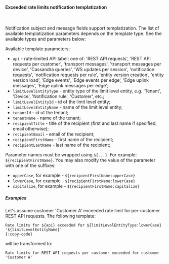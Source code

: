 #### Exceeded rate limits notification templatization

<div class="divider"></div>
<br/>

Notification subject and message fields support templatization.
The list of available templatization parameters depends on the template type.
See the available types and parameters below:

Available template parameters:

* `api` - rate-limited API label; one of: 'REST API requests', 'REST API requests per customer', 'transport messages', 
  'transport messages per device', 'Cassandra queries', 'WS updates per session', 'notification requests', 'notification requests per rule',
  'entity version creation', 'entity version load', 'Edge events', 'Edge events per edge', 'Edge uplink messages', 'Edge uplink messages per edge';
* `limitLevelEntityType` - entity type of the limit level entity, e.g. 'Tenant', 'Device', 'Notification rule', 'Customer', etc.;
* `limitLevelEntityId` - id of the limit level entity;
* `limitLevelEntityName` - name of the limit level entity;
* `tenantId` - id of the tenant;
* `tenantName` - name of the tenant;
* `recipientTitle` - title of the recipient (first and last name if specified, email otherwise);
* `recipientEmail` - email of the recipient;
* `recipientFirstName` - first name of the recipient;
* `recipientLastName` - last name of the recipient;

Parameter names must be wrapped using `${...}`. For example: `${recipientFirstName}`.
You may also modify the value of the parameter with one of the suffixes:

* `upperCase`, for example - `${recipientFirstName:upperCase}`
* `lowerCase`, for example - `${recipientFirstName:lowerCase}`
* `capitalize`, for example - `${recipientFirstName:capitalize}`

<div class="divider"></div>

##### Examples

Let's assume customer 'Customer A' exceeded rate limit for per-customer REST API requests. The following template:

```text
Rate limits for ${api} exceeded for ${limitLevelEntityType:lowerCase} '${limitLevelEntityName}'
{:copy-code}
```

will be transformed to:

```text
Rate limits for REST API requests per customer exceeded for customer 'Customer A'
```

<br>
<br>
